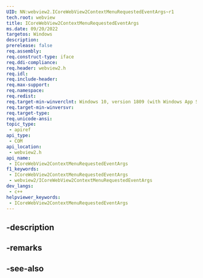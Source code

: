 ```yaml
---
UID: NN:webview2.ICoreWebView2ContextMenuRequestedEventArgs~r1
tech.root: webview
title: ICoreWebView2ContextMenuRequestedEventArgs
ms.date: 09/20/2022
targetos: Windows
description: 
prerelease: false
req.assembly: 
req.construct-type: iface
req.ddi-compliance: 
req.header: webview2.h
req.idl: 
req.include-header: 
req.max-support: 
req.namespace: 
req.redist: 
req.target-min-winverclnt: Windows 10, version 1809 (with Windows App SDK 1.1 or later)
req.target-min-winversvr: 
req.target-type: 
req.unicode-ansi: 
topic_type:
 - apiref
api_type:
 - COM
api_location:
 - webview2.h
api_name:
 - ICoreWebView2ContextMenuRequestedEventArgs
f1_keywords:
 - ICoreWebView2ContextMenuRequestedEventArgs
 - webview2/ICoreWebView2ContextMenuRequestedEventArgs
dev_langs:
 - c++
helpviewer_keywords:
 - ICoreWebView2ContextMenuRequestedEventArgs
---
```


## -description

## -remarks

## -see-also

